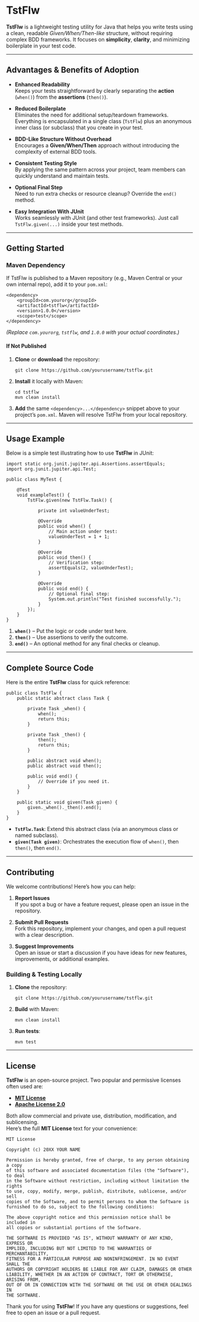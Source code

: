 # TstFlw

**TstFlw** is a lightweight testing utility for Java that helps you write tests using a clean, readable _Given/When/Then-like_ structure, without requiring
complex BDD frameworks. It focuses on **simplicity**, **clarity**, and minimizing boilerplate in your test code.

---

## Advantages & Benefits of Adoption

- **Enhanced Readability**  
  Keeps your tests straightforward by clearly separating the **action** (`when()`) from the **assertions** (`then()`).

- **Reduced Boilerplate**  
  Eliminates the need for additional setup/teardown frameworks. Everything is encapsulated in a single class (`TstFlw`) plus an anonymous inner class (or
  subclass) that you create in your test.

- **BDD-Like Structure Without Overhead**  
  Encourages a **Given/When/Then** approach without introducing the complexity of external BDD tools.

- **Consistent Testing Style**  
  By applying the same pattern across your project, team members can quickly understand and maintain tests.

- **Optional Final Step**  
  Need to run extra checks or resource cleanup? Override the `end()` method.

- **Easy Integration With JUnit**  
  Works seamlessly with JUnit (and other test frameworks). Just call `TstFlw.given(...)` inside your test methods.

---

## Getting Started

### Maven Dependency

If TstFlw is published to a Maven repository (e.g., Maven Central or your own internal repo), add it to your `pom.xml`:

    <dependency>
        <groupId>com.yourorg</groupId>
        <artifactId>tstflw</artifactId>
        <version>1.0.0</version>
        <scope>test</scope>
    </dependency>

*(Replace `com.yourorg`, `tstflw`, and `1.0.0` with your actual coordinates.)*

#### If Not Published

1. **Clone** or **download** the repository:

       git clone https://github.com/yourusername/tstflw.git

2. **Install** it locally with Maven:

       cd tstflw
       mvn clean install

3. **Add** the same `<dependency>...</dependency>` snippet above to your project’s `pom.xml`. Maven will resolve TstFlw from your local repository.

---

## Usage Example

Below is a simple test illustrating how to use **TstFlw** in JUnit:

    import static org.junit.jupiter.api.Assertions.assertEquals;
    import org.junit.jupiter.api.Test;

    public class MyTest {

        @Test
        void exampleTest() {
            TstFlw.given(new TstFlw.Task() {

                private int valueUnderTest;

                @Override
                public void when() {
                    // Main action under test:
                    valueUnderTest = 1 + 1;
                }

                @Override
                public void then() {
                    // Verification step:
                    assertEquals(2, valueUnderTest);
                }

                @Override
                public void end() {
                    // Optional final step:
                    System.out.println("Test finished successfully.");
                }
            });
        }
    }

1. **`when()`** – Put the logic or code under test here.
2. **`then()`** – Use assertions to verify the outcome.
3. **`end()`** – An optional method for any final checks or cleanup.

---

## Complete Source Code

Here is the entire **TstFlw** class for quick reference:

    public class TstFlw {
        public static abstract class Task {

            private Task _when() {
                when();
                return this;
            }

            private Task _then() {
                then();
                return this;
            }

            public abstract void when();
            public abstract void then();

            public void end() {
                // Override if you need it.
            }
        }

        public static void given(Task given) {
            given._when()._then().end();
        }
    }

- **`TstFlw.Task`**: Extend this abstract class (via an anonymous class or named subclass).
- **`given(Task given)`**: Orchestrates the execution flow of `when()`, then `then()`, then `end()`.

---

## Contributing

We welcome contributions! Here’s how you can help:

1. **Report Issues**  
   If you spot a bug or have a feature request, please open an issue in the repository.

2. **Submit Pull Requests**  
   Fork this repository, implement your changes, and open a pull request with a clear description.

3. **Suggest Improvements**  
   Open an issue or start a discussion if you have ideas for new features, improvements, or additional examples.

### Building & Testing Locally

1. **Clone** the repository:

       git clone https://github.com/yourusername/tstflw.git

2. **Build** with Maven:

       mvn clean install

3. **Run tests**:

       mvn test

---

## License

**TstFlw** is an open-source project. Two popular and permissive licenses often used are:

- **[MIT License](https://opensource.org/licenses/MIT)**
- **[Apache License 2.0](https://opensource.org/licenses/Apache-2.0)**

Both allow commercial and private use, distribution, modification, and sublicensing.  
Here’s the full **MIT License** text for your convenience:

    MIT License

    Copyright (c) 20XX YOUR NAME

    Permission is hereby granted, free of charge, to any person obtaining a copy
    of this software and associated documentation files (the "Software"), to deal
    in the Software without restriction, including without limitation the rights
    to use, copy, modify, merge, publish, distribute, sublicense, and/or sell
    copies of the Software, and to permit persons to whom the Software is
    furnished to do so, subject to the following conditions:

    The above copyright notice and this permission notice shall be included in
    all copies or substantial portions of the Software.

    THE SOFTWARE IS PROVIDED "AS IS", WITHOUT WARRANTY OF ANY KIND, EXPRESS OR
    IMPLIED, INCLUDING BUT NOT LIMITED TO THE WARRANTIES OF MERCHANTABILITY,
    FITNESS FOR A PARTICULAR PURPOSE AND NONINFRINGEMENT. IN NO EVENT SHALL THE
    AUTHORS OR COPYRIGHT HOLDERS BE LIABLE FOR ANY CLAIM, DAMAGES OR OTHER
    LIABILITY, WHETHER IN AN ACTION OF CONTRACT, TORT OR OTHERWISE, ARISING FROM,
    OUT OF OR IN CONNECTION WITH THE SOFTWARE OR THE USE OR OTHER DEALINGS IN
    THE SOFTWARE.

Thank you for using **TstFlw**! If you have any questions or suggestions, feel free to open an issue or a pull request.
